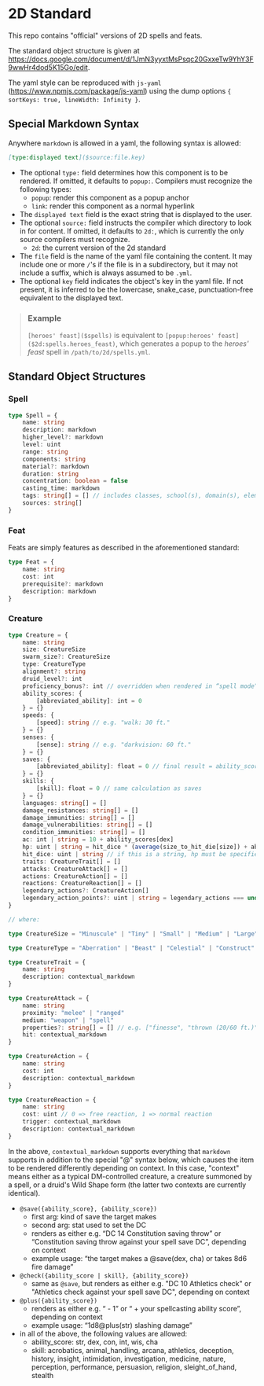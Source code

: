 # 2D Standard

This repo contains "official" versions of 2D spells and feats.

The standard object structure is given at https://docs.google.com/document/d/1JmN3yyxtMsPsqc20GxxeTw9YhY3F9wwHr4dod5K15Go/edit.

The yaml style can be reproduced with `js-yaml` (https://www.npmjs.com/package/js-yaml) using the dump options `{ sortKeys: true, lineWidth: Infinity }`.

## Special Markdown Syntax

Anywhere `markdown` is allowed in a yaml, the following syntax is allowed:
```md
[type:displayed text]($source:file.key)
```

- The optional `type:` field determines how this component is to be rendered. If omitted, it defaults to `popup:`. Compilers must recognize the following types:
    - `popup`: render this component as a popup anchor
    - `link`: render this component as a normal hyperlink
- The `displayed text` field is the exact string that is displayed to the user.
- The optional `source:` field instructs the compiler which directory to look in for content. If omitted, it defaults to `2d:`, which is currently the only source compilers must recognize.
    - `2d`: the current version of the 2d standard
- The `file` field is the name of the yaml file containing the content. It may include one or more `/`'s if the file is in a subdirectory, but it may not include a suffix, which is always assumed to be `.yml`.
- The optional `key` field indicates the object's key in the yaml file. If not present, it is inferred to be the lowercase, snake_case, punctuation-free equivalent to the displayed text.

> ### Example
> `[heroes' feast]($spells)` is equivalent to `[popup:heroes' feast]($2d:spells.heroes_feast)`, which generates a popup to the _heroes' feast_ spell in `/path/to/2d/spells.yml`.

## Standard Object Structures

### Spell

```ts
type Spell = {
    name: string
    description: markdown
    higher_level?: markdown
    level: uint
    range: string
    components: string
    material?: markdown
    duration: string
    concentration: boolean = false
    casting_time: markdown
    tags: string[] = [] // includes classes, school(s), domain(s), element?, curse?, ritual?
    sources: string[]
}
```

### Feat

Feats are simply features as described in the aforementioned standard:

```ts
type Feat = {
    name: string
    cost: int
    prerequisite?: markdown
    description: markdown
}
```

### Creature

```ts
type Creature = {
    name: string
    size: CreatureSize
    swarm_size?: CreatureSize
    type: CreatureType
    alignment?: string
    druid_level?: int
    proficiency_bonus?: int // overridden when rendered in “spell mode” to be “equals your proficiency bonus”
    ability_scores: {
        [abbreviated_ability]: int = 0
    } = {}
    speeds: {
        [speed]: string // e.g. "walk: 30 ft."
    } = {}
    senses: {
        [sense]: string // e.g. "darkvision: 60 ft."
    } = {}
    saves: {
        [abbreviated_ability]: float = 0 // final result = ability_scores[stat] + floor(proficiency_bonus * saves[stat])
    } = {} 
    skills: {
        [skill]: float = 0 // same calculation as saves
    } = {}
    languages: string[] = []
    damage_resistances: string[] = []
    damage_immunities: string[] = []
    damage_vulnerabilities: string[] = []
    condition_immunities: string[] = []
    ac: int | string = 10 + ability_scores[dex]
    hp: uint | string = hit_dice * (average(size_to_hit_die[size]) + ability_scores[con])
    hit_dice: uint | string // if this is a string, hp must be specified
    traits: CreatureTrait[] = []
    attacks: CreatureAttack[] = []
    actions: CreatureAction[] = []
    reactions: CreatureReaction[] = []
    legendary_actions?: CreatureAction[]
    legendary_action_points?: uint | string = legendary_actions === undefined ? undefined : “1 legendary action point per player”
}

// where:

type CreatureSize = "Minuscule" | "Tiny" | "Small" | "Medium" | "Large" | "Huge" | "Gargantuan"

type CreatureType = "Aberration" | "Beast" | "Celestial" | "Construct" | "Dragon" | "Elemental" | "Fey" | "Fiend" | "Giant" | "Humanoid" | "Monstrosity" | "Ooze" | "Plant" | "Undead"

type CreatureTrait = {
    name: string
    description: contextual_markdown
}

type CreatureAttack = {
    name: string
    proximity: "melee" | "ranged"
    medium: "weapon" | "spell"
    properties?: string[] = [] // e.g. ["finesse", "thrown (20/60 ft.)"]
    hit: contextual_markdown
}

type CreatureAction = {
    name: string
    cost: int
    description: contextual_markdown
}

type CreatureReaction = {
    name: string
    cost: uint // 0 => free reaction, 1 => normal reaction
    trigger: contextual_markdown
    description: contextual_markdown
}
```

In the above, `contextual_markdown` supports everything that `markdown` supports in addition to the special "@" syntax below, which causes the item to be rendered differently depending on context. In this case, "context" means either as a typical DM-controlled creature, a creature summoned by a spell, or a druid's Wild Shape form (the latter two contexts are currently identical).
- `@save({ability_score}, {ability_score})`
    - first arg: kind of save the target makes
    - second arg: stat used to set the DC
    - renders as either e.g. “DC 14 Constitution saving throw” or “Constitution saving throw against your spell save DC”, depending on context
    - example usage: “the target makes a @save(dex, cha) or takes 8d6 fire damage”
- `@check({ability_score | skill}, {ability_score})`
    - same as `@save`, but renders as either e.g. "DC 10 Athletics check" or "Athletics check against your spell save DC", depending on context
- `@plus({ability_score})`
    - renders as either e.g. “ - 1” or “ + your spellcasting ability score”, depending on context
    - example usage: “1d8@plus(str) slashing damage”
- in all of the above, the following values are allowed:
    - ability_score: str, dex, con, int, wis, cha
    - skill: acrobatics, animal_handling, arcana, athletics, deception, history, insight, intimidation, investigation, medicine, nature, perception, performance, persuasion, religion, sleight_of_hand, stealth
